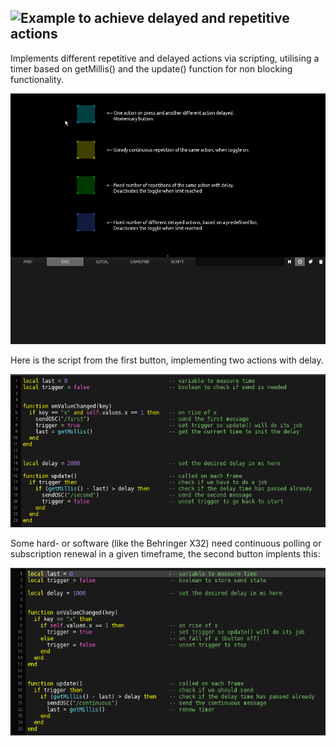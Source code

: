 ## ![Example to achieve delayed and repetitive actions](delayed_and_repetitive_actions.tosc)

Implements different repetitive and delayed actions via scripting, utilising a timer based on getMillis() and the update() function for non blocking functionality.

![delayed repetive actions](pics/preview_1.gif)


Here is the script from the first button, implementing two actions with delay.

![script1](pics/script_1.png)

Some hard- or software (like the Behringer X32) need continuous polling or subscription renewal in a given timeframe, the second button implents this:

![script1](pics/script_2.png)
